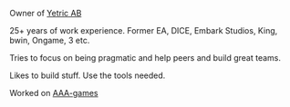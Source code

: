 Owner of [Yetric AB](https://yetric.se)

25+ years of work experience. Former EA, DICE, Embark Studios, King, bwin, Ongame, 3 etc. 

Tries to focus on being pragmatic and help peers and build great teams.

Likes to build stuff. Use the tools needed. 

Worked on [AAA-games](https://www.mobygames.com/person/593361/mattias-hising/)
